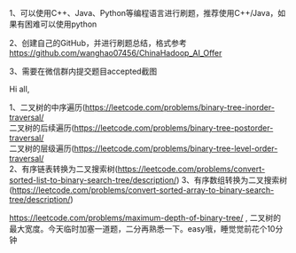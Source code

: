 1、可以使用C++、Java、Python等编程语言进行刷题，推荐使用C++/Java，如果有困难可以使用python

2、创建自己的GitHub，并进行刷题总结，格式参考
https://github.com/wanghao07456/ChinaHadoop_AI_Offer

3、需要在微信群内提交题目accepted截图

Hi all,

1、二叉树的中序遍历(https://leetcode.com/problems/binary-tree-inorder-traversal/  
二叉树的后续遍历(https://leetcode.com/problems/binary-tree-postorder-traversal/  
二叉树的层级遍历(https://leetcode.com/problems/binary-tree-level-order-traversal/  
2、有序链表转换为二叉搜索树(https://leetcode.com/problems/convert-sorted-list-to-binary-search-tree/description/)
3、有序数组转换为二叉搜索树(https://leetcode.com/problems/convert-sorted-array-to-binary-search-tree/description/)

https://leetcode.com/problems/maximum-depth-of-binary-tree/ , 二叉树的最大宽度。今天临时加塞一道题，二分再熟悉一下。easy哦，睡觉觉前花个10分钟
